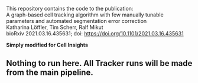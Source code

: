 This repository contains the code to the publication:  
 A graph-based cell tracking algorithm with few manually tunable parameters and automated segmentation error correction  
Katharina Löffler, Tim Scherr, Ralf Mikut  
bioRxiv 2021.03.16.435631; doi: https://doi.org/10.1101/2021.03.16.435631  

**Simply modified for Cell Insights**


## Nothing to run here. All Tracker runs will be made from the main pipeline.